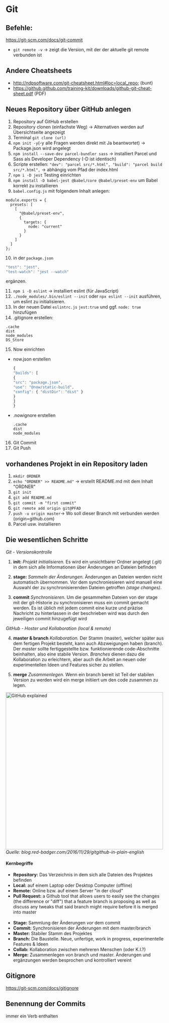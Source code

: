 # Git

## Befehle:

https://git-scm.com/docs/git-commit

- `git remote -v` -> zeigt die Version, mit der der aktuelle git remote verbunden ist

## Andere Cheatsheets

- http://ndpsoftware.com/git-cheatsheet.html#loc=local_repo; (bunt)
- https://github.github.com/training-kit/downloads/github-git-cheat-sheet.pdf (PDF)

## Neues Repository über GitHub anlegen

1. Repository auf GitHub erstellen
2. Repository clonen (einfachste Weg) -> Alternativen werden auf Übersichtseite angezeigt
3. Terminal `git clone (url)`
4. `npm init -y`(-y alle Fragen werden direkt mit Ja beantwortet) -> Package.json wird angelegt
5. `npm install --save-dev parcel-bundler sass` -> installiert Parcel und Sass als Developer Dependency (-D ist identisch)
6. Scripte erstellen: `"dev": "parcel src/*.html", "build": "parcel build src/*.html",` -> abhängig vom Pfad der index.html
7. `npm i -D jest` Testing einrichten
8. `npm install -D babel-jest @babel/core @babel/preset-env` um Babel korrekt zu installieren
9. `babel.config.js` mit folgendem Inhalt anlegen:

```JS
module.exports = {
  presets: [
    [
      "@babel/preset-env",
      {
        targets: {
          node: "current"
        }
      }
    ]
  ]
};
```

10. in der `package.json`

```js
"test": "jest",
"test-watch": "jest --watch"
```

ergänzen.

11. `npm i -D eslint` -> installiert eslint (für JavaScript)
12. `./node_modules/.bin/eslint --init` oder `npx eslint --init` ausführen, um eslint zu initialisieren.
13. In der neuen Datei `eslintrc.js` `jest:true` und ggf. `node: true` hinzufügen
14. .gitignore erstellen:

```
.cache
dist
node_modules
DS_Store
```

15. Now einrichten

- now.json erstellen

  ```js
  {
  "builds": [
  {
  "src": "package.json",
  "use": "@now/static-build",
  "config": { "distDir": "dist" }
  }
  ]
  }
  ```

- .nowignore erstellen
  ```
  .cache
  dist
  node_modules
  ```

16. Git Commit
17. Git Push

## vorhandenes Projekt in ein Repository laden

1. `mkdir ORDNER`
2. `echo "ORDNER" >> README.md"` -> erstellt README.md mit dem Inhalt "ORDNER"
3. `git init`
4. `git add README.md`
5. `git commit -m "first commit"`
6. `git remote add origin git@PFAD`
7. `push -u origin master`-> Wo soll dieser Branch mit verbunden werden (origin=github.com)
8. Parcel usw. installieren

## Die wesentlichen Schritte

_Git - Versionskontrolle_

1. **init:** _Projekt initialisieren._ Es wird ein unsichtbarer Ordner angelegt (.git) in dem sich alle Informationen über Änderungen an Dateien befinden

2. **stage:** _Sammeln der Änderungen._ Änderungen an Dateien werden nicht automatisch übernommen. Vor dem synchroniesieren wird manuell eine Auswahl der zu synchronisierenden Dateien getroffen _(stage changes)_.
3. **commit** _Synchronisieren._ Um die gesammelten Dateien von der stage mit der git-Historie zu synchronisieren muss ein commit gemacht werden. Es ist üblich mit jedem commit eine kurze und präzise Nachricht zu hinterlassen in der beschrieben wird was durch den jeweiligen commit hinzugefügt wird

_GitHub - Hoster und Kollaboration (local & remote)_

4. **master & branch** _Kollaboration._ Der Stamm (master), welcher später aus dem fertigen Projekt besteht, kann auch Abzweigungen haben (branch). Der _master_ sollte fertiggestellte bzw. funktionierende code-Abschnitte beinhalten, also eine stabile Version. _Branches_ dienen dazu die Kollaboration zu erleichtern, aber auch die Arbeit an neuen oder experimentellen Ideen und Features sicher zu stellen.

5. **merge** _Zusammenlegen._ Wenn ein branch bereit ist Teil der stabilen Version zu werden wird ein merge initiiert um den code zusammen zu legen.

<img alt="GitHub explained" src="https://blog.red-badger.com/hubfs/Imported_Blog_Media/img-257.jpg" width="500px"><br>
_Quelle: blog.red-badger.com/2016/11/29/gitgithub-in-plain-english_

#### Kernbegriffe

- **Repository:** Das Verzeichnis in dem sich alle Dateien des Projektes befinden
- **Local:** auf einem Laptop oder Desktop Computer (offline)
- **Remote:** Online bzw. auf einem Server "in der cloud"
- **Pull Request:** a Github tool that allows users to easily see the changes (the difference or "diff") that a feature branch is proposing as well as discuss any tweaks that said branch might require before it is merged into master <br><br>
- **Stage:** Sammlung der Änderungen _vor_ dem commit
- **Commit:** Synchronisieren der Änderungen mit dem master/branch
- **Master:** Stabiler Stamm des Projektes
- **Branch:** Die Baustelle. Neue, unfertige, work in progress, experimentelle Features & Ideen
- **Collab:** Kollaboration zwischen mehreren Menschen (oder K.I.?)
- **Merge:** Zusammenlegen von branch und master. Änderungen und ergänzungen werden besprochen und kontrolliert vereint

## Gitignore

https://git-scm.com/docs/gitignore

## Benennung der Commits

immer ein Verb enthalten

```

```

```

```
